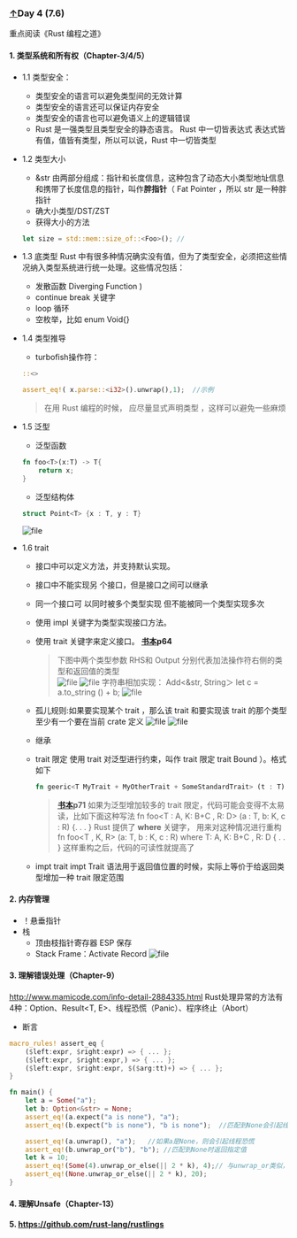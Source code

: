 ### [↑](#TOC)Day 4 (7.6)    

重点阅读《Rust 编程之道》
#### 1. 类型系统和所有权（Chapter-3/4/5）
+ 1.1 类型安全：  
    + 类型安全的语言可以避免类型间的无效计算
    + 类型安全的语言还可以保证内存安全
    + 类型安全的语言也可以避免语义上的逻辑错误
    + Rust 是一强类型且类型安全的静态语言。 Rust 中一切皆表达式 表达式皆有值，值皆有类型，所以可以说，Rust 中一切皆类型
+ 1.2 类型大小
    - &str 由两部分组成：指针和长度信息，这种包含了动态大小类型地址信息和携带了长度信息的指针，叫作**胖指针**（ Fat Pointer ，所以 str 是一种胖指针
    - 确大小类型/DST/ZST
    - 获得大小的方法
    ```rust
    let size = std::mem::size_of::<Foo>(); //
    ```
+ 1.3 底类型
    Rust 中有很多种情况确实没有值，但为了类型安全，必须把这些情况纳入类型系统进行统一处理。这些情况包括：
    - 发散函数 Diverging Function )
    - continue break 关键字
    - loop 循环
    - 空枚举，比如 enum Void{}


+ 1.4 类型推导
    - turbofish操作符：
    ```rust
    ::<>
    ```
    ```rust
    assert_eq!( x.parse::<i32>().unwrap(),1);  //示例
    ```
    > 在用 Rust 编程的时候， 应尽量显式声明类型 ，这样可以避免一些麻烦


+ 1.5 泛型
    - 泛型函数
    ```rust
    fn foo<T>(x:T) -> T{
        return x;
    }
    ```
    - 泛型结构体
    ```rust
    struct Point<T> {x : T, y : T} 
    ```
    ![file](pics/1.png)


+ 1.6 trait
<span id="trait"></span>  
    - 接口中可以定义方法，并支持默认实现。
    - 接口中不能实现另 个接口，但是接口之间可以继承
    - 同一个接口可 以同时被多个类型实现 但不能被同一个类型实现多次
    - 使用 impl 关键字为类型实现接口方法。
    - 使用 trait 关键字来定义接口。
    **[书本](https://item.jd.com/12479415.html)p64**
    
        > 下图中两个类型参数 RHS和 Output 分别代表加法操作符右侧的类型和返回值的类型  
    ![file](pics/2.png)
    ![file](pics/3.png)
        > 字符串相加实现： Add<&str, String＞
        let c = a.to_string () + b; 
    ![file](pics/4.png)
    - 孤儿规则:如果要实现某个 trait ，那么该 trait 和要实现该 trait 的那个类型至少有一个要在当前 crate 定义
    ![file](pics/5.png)
    ![file](pics/6.png)
    - 继承
    - trait 限定
    使用 trait 对泛型进行约束，叫作 trait 限定 trait Bound ）。格式如下
        ```rust
        fn geeric<T MyTrait + MyOtherTrait + SomeStandardTrait> (t : T) {} 
        ```
        > **[书本](https://item.jd.com/12479415.html)p71**
        如果为泛型增加较多的 trait 限定，代码可能会变得不太易读，比如下面这种写法
        fn foo<T : A, K: B+C , R: D> (a : T, b: K, c : R) {. . . }
        Rust 提供了 **where** 关键字， 用来对这种情况进行重构
        fn foo<T , K, R> (a: T, b : K, c : R) where T: A, K: B+C , R: D { . . }
        这样重构之后，代码的可读性就提高了
    + impt trait 
        impt Trait 语法用于返回值位置的时候，实际上等价于给返回类型增加一种 trait 限定范围

 
#### 2. 内存管理
<span id="内存管理"></span>
+ ！悬垂指针
+ 栈
    - 顶由枝指针寄存器 ESP 保存
    - Stack Frame：Activate Record
    ![file](pics/7.png)



#### 3. 理解错误处理（Chapter-9） 

http://www.mamicode.com/info-detail-2884335.html
Rust处理异常的方法有4种：Option、Result<T, E>、线程恐慌（Panic）、程序终止（Abort）

+ 断言
```rust
macro_rules! assert_eq {
    ($left:expr, $right:expr) => { ... };
    ($left:expr, $right:expr,) => { ... };
    ($left:expr, $right:expr, $($arg:tt)+) => { ... };
}
```
```rust
fn main() {
    let a = Some("a");
    let b: Option<&str> = None;
    assert_eq!(a.expect("a is none"), "a");
    assert_eq!(b.expect("b is none"), "b is none");  //匹配到None会引起线程恐慌，打印的错误是expect的参数信息

    assert_eq!(a.unwrap(), "a");   //如果a是None，则会引起线程恐慌
    assert_eq!(b.unwrap_or("b"), "b"); //匹配到None时返回指定值
    let k = 10;
    assert_eq!(Some(4).unwrap_or_else(|| 2 * k), 4);// 与unwrap_or类似，只不过参数是FnOnce() -> T
    assert_eq!(None.unwrap_or_else(|| 2 * k), 20);
}
```
#### 4. 理解Unsafe（Chapter-13）
#### 5. https://github.com/rust-lang/rustlings